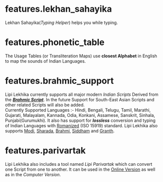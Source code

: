 # features.lekhan_sahayika

Lekhan Sahayika(_Typing Helper_) helps you while typing.

# features.phonetic_table

The Usage Tables (or Transliteration Maps) use **closest Alphabet** in English to map the sounds of Indian Languages.

# features.brahmic_support

Lipi Lekhika currently supports all major modern _Indian Scripts_ Derived from the **_[Brahmic Script](links:/langs/Brahmic)_**. In the future Support for South-East Asian Scripts and other related Scripts will also be added.  
Currently Supported Languages :- Hindi, Bengali, Telugu, Tamil, Marathi, Gujarati, Malayalam, Kannada, Odia, Konkani, Assamese, Sanskrit, Sinhala, Punjabi(Gurumukhi). It also has support for **_lossless_** conversion and typing of Indian Languages with [Romanized](links:/langs/Romanized) (ISO 15919) standard. Lipi Lekhika also supports [Modi](links:/langs/Modi), [Sharada](links:/langs/Sharada), [Brahmi](links:/langs/Brahmi), [Siddham](links:/langs/Siddham) and [Granth](links:/langs/Granth).

# features.parivartak

Lipi Lekhika also includes a tool named _Lipi Parivartak_ which can convert one Script from one to another. It can be used in the [Online Version](links:/mukhya/web_app) as well as in the _Computer Version_.
